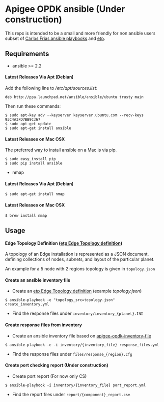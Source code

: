 # Apigee OPDK ansible (Under construction)

This repo is intended to be a small and more friendly for non ansible users subset of [Carlos Frias ansible playbooks](https://github.com/carlosfrias/apigee-opdk-playbook-setup-ansible) and [etp](https://github.com/yuriylesyuk/etp).

## Requirements
- ansible >= 2.2
#### Latest Releases Via Apt (Debian)
Add the following line to _/etc/apt/sources.list_:

`deb http://ppa.launchpad.net/ansible/ansible/ubuntu trusty main`

Then run these commands:

```
$ sudo apt-key adv --keyserver keyserver.ubuntu.com --recv-keys 93C4A3FD7BB9C367
$ sudo apt-get update
$ sudo apt-get install ansible
```

#### Latest Releases on Mac OSX

The preferred way to install ansible on a Mac is via pip.
```
$ sudo easy_install pip
$ sudo pip install ansible
```

- nmap

#### Latest Releases Via Apt (Debian)

```
$ sudo apt-get install nmap
```

#### Latest Releases on Mac OSX

```
$ brew install nmap
``` 

## Usage

#### Edge Topology Definition ([etp Edge Topology definition](https://github.com/yuriylesyuk/etp))
A topology of an Edge installation is represented as a JSON document, defining collections of nodes, subnets, and layout of the particular planet.

An example for a 5 node with 2 regions topology is given in `topology.json`

#### Create an ansible inventory file 

- Create an [etp Edge Topology definition](https://github.com/yuriylesyuk/etp) (example _topology.json_)
```
$ ansible-playbook -e "topology_src=topology.json" create_inventory.yml
```
- Find the response files under `inventory/inventory_{planet}.INI`

#### Create response files from inventory 

- Create an ansible inventory file based on [apigee-opdk-inventory-file](https://github.com/carlosfrias/apigee-opdk-playbook-setup-ansible/blob/master/README-INVENTORY-FILE.md)
```
$ ansible-playbook -e -i inventory/{inventory_file} response_files.yml
```
- Find the response files under `files/response_{region}.cfg`

#### Create port checking report (Under construction) 

- Create port report (For now only CS)
```
$ ansible-playbook -i inventory/{inventory_file} port_report.yml
```
- Find the report files under `report/{component}_report.csv`
